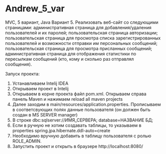 # Andrew_5_var
MVC, 5 вариант, Java
Вариант 5.
Реализовать веб-сайт со следующими страницами: административная страница для добавления/удаления пользователей и их паролей; пользовательская страница авторизации; пользовательская страница для просмотра списка зарегистрированных пользователей и возможности отправки им персональных сообщений; пользовательская страница для просмотра присланных сообщений; административная страница для отображения статистики по пересылкам сообщений (кто, кому и сколько раз отправлял сообщения).

Запуск проекта: <br>
1. Устанавливаем Intelij IDEA <br>
2. Открываем проект в Intelij <br>
3. Открываем в корне проекта файл pom.xml. Открываем справа панель Maven и нажимаем reload all maven projects <br>
4. Далее заходим в main/resources/application.properties. Прописываем в соответсвующих полях данные пользователя (он должен быть создан в MS SERVER manager)  <br>
5. В строке dbc:sqlserver://ИМЯ_СЕРВЕРА; database=НАЗВАНИЕ БД; <br>
6. Если в ручную не хотим создавать таблицы, то указываем в properties spring.jpa.hibernate.ddl-auto=create <br>
7. Необходимо вручную добавить в таблицу пользователя с ролью ROLE_ADMIN. <br>
8. Запустить проект и открыть в браузере http://localhost:8080/
